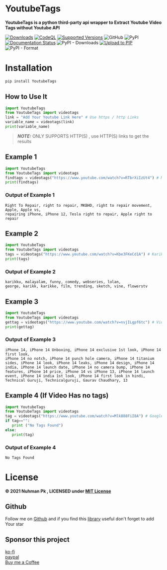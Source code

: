 # YoutubeTags
**YoutubeTags is a python third-party api wrapper to Extract Youtube Video Tags without Youtube API**

[![Downloads](https://static.pepy.tech/personalized-badge/youtubetags?period=total&units=abbreviation&left_color=grey&right_color=yellow&left_text=Downloads)](https://pepy.tech/project/youtubetags)
[![CodeQL](https://github.com/bughunter0/YoutubeTags/actions/workflows/codeql-analysis.yml/badge.svg)](https://github.com/bughunter0/YoutubeTags/actions/workflows/codeql-analysis.yml)
[![Supported Versions](https://img.shields.io/pypi/pyversions/Youtubetags.svg)](https://pypi.org/project/YoutubeTags)
![GitHub](https://img.shields.io/github/license/bughunter0/YoutubeTags)
![PyPI](https://img.shields.io/pypi/v/youtubetags)
[![Documentation Status](https://readthedocs.org/projects/youtubetags/badge/?version=latest)](https://youtubetags.readthedocs.io/en/latest/?badge=latest)
![PyPI - Downloads](https://img.shields.io/pypi/dm/YoutubeTags)
[![Upload to PIP](https://github.com/bughunter0/YoutubeTags/actions/workflows/Pypi-uploads.yml/badge.svg?branch=main&event=workflow_dispatch)](https://github.com/bughunter0/YoutubeTags/actions/workflows/Pypi-uploads.yml)
![PyPI - Format](https://img.shields.io/pypi/format/YoutubeTags)


# Installation

```python
pip install YoutubeTags

```
## How to Use It

```python
import YoutubeTags
from YoutubeTags import videotags
link = "Add Your Youtube Link Here" # Use https / http Links
variable_name = videotags(link)
print(variable_name)
```

> **_NOTE:_** ONLY SUPPORTS HTTP(S) , use HTTP(S) links to get the results 

## Example 1
```python
import YoutubeTags
from YoutubeTags import videotags
findtags = videotags("https://www.youtube.com/watch?v=RTbrXiIzUt4") # Mkbhd's Video
print(findtags)
```
### Output of Example 1

```
Right To Repair, right to repair, MKBHD, right to repair movement, Apple, Apple vs, 
repairing iPhone, iPhone 12, Tesla right to repair, Apple right to repair

```

## Example 2
```python
import YoutubeTags
from YoutubeTags import videotags
tags = videotags("https://www.youtube.com/watch?v=Kbe3FKeCd1A") # Karikku star Episode
print(tags)
```
### Output of Example 2

```
karikku, malayalam, funny, comedy, webseries, lolan,
george, karikk, karikke, film, trending, sketch, vine, flowerstv

```
## Example 3
```python
import YoutubeTags
from YoutubeTags import videotags
gettag = videotags("https://www.youtube.com/watch?v=nvjILgpf6tc") # Video From Technical Guruji
print(gettag)
```
### Output of Example 3
```
iPhone 14, iPhone 14 Unboxing, iPhone 14 exclusive 1st look, iPhone 14 first look,
iPhone 14 no notch, iPhone 14 punch hole camera, iPhone 14 titanium sides, iPhone 14 look, iPhone 14 leaks, iPhone 14 design, iPhone 14 india, iPhone 14 launch date, iPhone 14 no camera bump, iPhone 14 features, iPhone 14 price, iPhone 14 vs iPhone 13, iPhone 14 launch event, iPhone 14 india 1st look, iPhone 14 first look in hindi, Technical Guruji, Technicalguruji, Gaurav Chaudhary, 13
```
## Example 4 (If Video Has no tags)
```python
import YoutubeTags
from YoutubeTags import videotags
tag = videotags("https://www.youtube.com/watch?v=Mlk888FiI8A") # Google Keynote video 2021 
if tag=="":
   print ("No Tags Found")
else:
   print(tag)
```
### Output of Example 4
```
No Tags Found
```
# License

<b>© 2021 Nuhman Pk , LICENSED under [MIT License](https://github.com/bughunter0/YoutubeTags/blob/main/LICENSE)</b>

## Github

Follow me on [Github](https://www.github.com/bughunter0) and if you find this [library](https://github.com/bughunter0/YoutubeTags) useful don't forget to add Your star

## Sponsor this project
[ko-fi](https://ko-fi.com/nuhmanpk)<br>
[paypal](https://www.paypal.me/nuhmanpk)<br>
[Buy me a Coffee](https://www.buymeacoffee.com/nuhmanpk)
